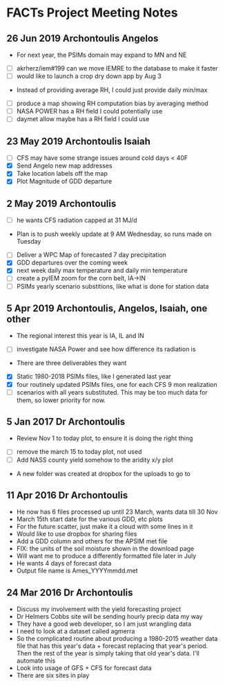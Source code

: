 FACTs Project Meeting Notes
========

26 Jun 2019 Archontoulis Angelos
----

- For next year, the PSIMs domain may expand to MN and NE
- [ ] akrherz/iem#199 can we move IEMRE to the database to make it faster
- [ ] would like to launch a crop dry down app by Aug 3
- Instead of providing average RH, I could just provide daily min/max
- [ ] produce a map showing RH computation bias by averaging method
- [ ] NASA POWER has a RH field I could potentially use
- [ ] daymet allow maybe has a RH field I could use

23 May 2019 Archontoulis Isaiah
----

- [ ] CFS may have some strange issues around cold days < 40F
- [x] Send Angelo new map addresses
- [x] Take location labels off the map
- [x] Plot Magnitude of GDD departure

2 May 2019 Archontoulis
----

- [ ] he wants CFS radiation capped at 31 MJ/d
- Plan is to push weekly update at 9 AM Wednesday, so runs made on Tuesday
- [ ] Deliver a WPC Map of forecasted 7 day precipitation
- [x] GDD departures over the coming week
- [x] next week daily max temperature and daily min temperature
- [ ] create a pyIEM zoom for the corn belt, IA->IN
- [ ] PSIMs yearly scenario substitions, like what is done for station data

5 Apr 2019 Archontoulis, Angelos, Isaiah, one other
----

- The regional interest this year is IA, IL and IN
- [ ] investigate NASA Power and see how difference its radiation is
- There are three deliverables they want
- [x] Static 1980-2018 PSIMs files, like I generated last year
- [x] four routinely updated PSIMs files, one for each CFS 9 mon realization
- [ ] scenarios with all years substituted.  This may be too much data for
    them, so lower priority for now.

5 Jan 2017 Dr Archontoulis
----

- Review Nov 1 to today plot, to ensure it is doing the right thing
- [ ] remove the march 15 to today plot, not used
- [ ] Add NASS county yield somehow to the aridity x/y plot
- A new folder was created at dropbox for the uploads to go to

11 Apr 2016 Dr Archontoulis
----

- He now has 6 files processed up until 23 March, wants data till 30 Nov
- March 15th start date for the various GDD, etc plots
- For the future scatter, just make it a cloud with some lines in it
- Would like to use dropbox for sharing files
- Add a GDD column and others for the APSIM met file
- FIX: the units of the soil moisture shown in the download page
- Will want me to produce a differently formatted file later in July
- He wants 4 days of forecast data
- Output file name is Ames_YYYYmmdd.met

24 Mar 2016 Dr Archontoulis
----

- Discuss my involvement with the yield forecasting project
- Dr Helmers Cobbs site will be sending hourly precip data my way
- They have a good web developer, so I am just wrangling data
- I need to look at a dataset called agmerra
- So the complicated routine about producing a 1980-2015 weather data file
that has this year's data + forecast replacing that year's period.  Then the
rest of the year is simply taking that old year's data.  I'll automate this
- Look into usage of GFS + CFS for forecast data
- There are six sites in play

